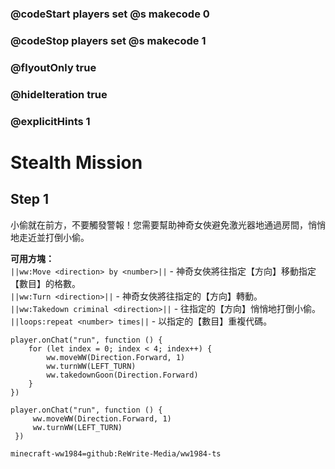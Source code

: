 ### @codeStart players set @s makecode 0
### @codeStop players set @s makecode 1

### @flyoutOnly true
### @hideIteration true
### @explicitHints 1

# Stealth Mission

## Step 1
小偷就在前方，不要觸發警報！您需要幫助神奇女俠避免激光器地通過房間，悄悄地走近並打倒小偷。

**可用方塊：**  
``||ww:Move <direction> by <number>||`` - 神奇女俠將往指定【方向】移動指定【數目】的格數。   
``||ww:Turn <direction>||`` - 神奇女俠將往指定的【方向】轉動。   
``||ww:Takedown criminal <direction>||`` - 往指定的【方向】悄悄地打倒小偷。   
``||loops:repeat <number> times||`` - 以指定的【數目】重複代碼。   

```ghost
player.onChat("run", function () {
    for (let index = 0; index < 4; index++) {
        ww.moveWW(Direction.Forward, 1)
        ww.turnWW(LEFT_TURN)
        ww.takedownGoon(Direction.Forward)
    }
})
```
```template
player.onChat("run", function () {
     ww.moveWW(Direction.Forward, 1)
     ww.turnWW(LEFT_TURN)
 })
```
```package
minecraft-ww1984=github:ReWrite-Media/ww1984-ts
```